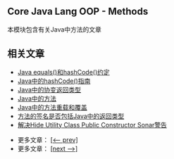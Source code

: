 ## Core Java Lang OOP - Methods

本模块包含有关Java中方法的文章

## 相关文章

+ [Java equals()和hashCode()约定](docs/Java-equals()和hashCode()约定.md)
+ [Java中的hashCode()指南](docs/Java中的hashCode()指南.md)
+ [Java中的协变返回类型](docs/Java中的协变返回类型.md)
+ [Java中的方法](docs/Java中的方法.md)
+ [Java中的方法重载和覆盖](docs/Java中的方法重载和覆盖.md)
+ [方法的签名是否包括Java中的返回类型](docs/方法的签名是否包括Java中的返回类型.md)
+ [解决Hide Utility Class Public Constructor Sonar警告](docs/解决Hide-Utility-Class-public-Constructor-Sonar警告.md)

- 更多文章： [[<-- prev]](../java-lang-oop-inheritance/README.md)
- 更多文章： [[next -->]](../java-lang-oop-modifiers/README.md)